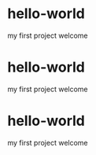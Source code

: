 # hello-world
my first project
welcome
# hello-world
my first project
welcome
# hello-world
my first project
welcome
